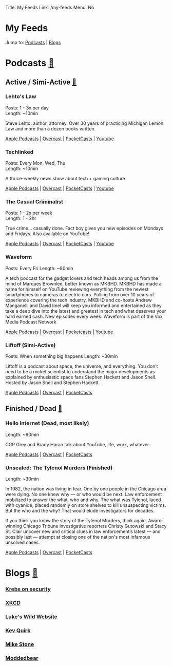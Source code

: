Title: My Feeds
Link: /my-feeds
Menu: No

# My Feeds

Jump to: [Podcasts](#podcasts) | [Blogs](#blogs)
<div id="podcasts" />
	
# Podcasts [🔗](/my-feeds#podcasts)
<div id="active" />
	
## Active / Simi-Active [🔗](/my-feeds#active)

### Lehto's Law

Posts: 1 - 3x per day <br>
Length: ~10min

Steve Lehto: author, attorney.  Over 30 years of practicing Michigan Lemon Law and more than a dozen books written.

[Apple Podcasts](https://podcasts.apple.com/us/podcast/lehtos-law/id937280934) | [Overcast](https://overcast.fm/itunes937280934/lehtos-law) | [PocketCasts](https://pca.st/ER7G) | [Youtube](https://www.youtube.com/@stevelehto)

### Techlinked

Posts: Every Mon, Wed, Thu <br>
Length: ~10min

A thrice-weekly news show about tech + gaming culture

[Apple Podcasts](https://podcasts.apple.com/us/podcast/techlinked/id1559402520) | [Overcast](https://overcast.fm/itunes1559402520/techlinked) | [PocketCasts](https://pca.st/bape8uaa) | [Youtube](https://www.youtube.com/@techlinked)

### The Casual Criminalist

Posts: 1 - 2x per week <br>
Length: 1 - 2hr

True crime... casually done. Fact boy gives you new episodes on Mondays and Fridays. Also available on YouTube!

[Apple Podcasts](https://podcasts.apple.com/us/podcast/the-casual-criminalist/id1545318164) | [Overcast](https://overcast.fm/itunes1545318164/the-casual-criminalist) | [PocketCasts](https://pca.st/tipuxr73) | [Youtube](https://www.youtube.com/@TheCasualCriminalist)

### Waveform

Posts: Every Fri
Length: ~80min

A tech podcast for the gadget lovers and tech heads among us from the mind of Marques Brownlee, better known as MKBHD. MKBHD has made a name for himself on YouTube reviewing everything from the newest smartphones to cameras to electric cars. Pulling from over 10 years of experience covering the tech industry, MKBHD and co-hosts Andrew Manganelli and David Imel will keep you informed and entertained as they take a deep dive into the latest and greatest in tech and what deserves your hard earned cash. New episodes every week. Waveform is part of the Vox Media Podcast Network

[Apple Podcasts](https://podcasts.apple.com/us/podcast/waveform-the-mkbhd-podcast/id1474429475) | [Overcast](https://overcast.fm/itunes1474429475/waveform-the-mkbhd-podcast) | [Pocketcasts](https://pca.st/MKBHD) | [Youtube](https://www.youtube.com/@Waveform/featured)

### Liftoff (Simi-Active)

Posts: When something big happens
Length: ~30min

Liftoff is a podcast about space, the universe, and everything. You don’t need to be a rocket scientist to understand the major developments as explained by enthusiastic space fans Stephen Hackett and Jason Snell. Hosted by Jason Snell and Stephen Hackett.

[Apple Podcasts](https://podcasts.apple.com/us/podcast/liftoff/id1031275911) | [Overcast](https://overcast.fm/itunes1559402520/techlinked) | [PocketCasts](https://pca.st/liftoff)
<div id="dead" />

## Finished / Dead [🔗](/my-feeds#dead)

### Hello Internet (Dead, most likely)

Length: ~90min

CGP Grey and Brady Haran talk about YouTube, life, work, whatever.

[Apple Podcasts](https://podcasts.apple.com/us/podcast/hello-internet/id811377230) | [Overcast](https://overcast.fm/itunes811377230/hello-internet) | [PocketCasts](https://pca.st/hellointernet)

### Unsealed: The Tylenol Murders (Finished)

Length: ~30min

In 1982, the nation was living in fear. One by one people in the Chicago area were dying. No one knew why — or who would be next. Law enforcement mobilized to answer the what, who and why. The what was Tylenol, laced with cyanide, placed randomly on store shelves to kill unsuspecting victims. But the who and the why? That would elude investigators for decades.

If you think you know the story of the Tylenol Murders, think again. Award-winning Chicago Tribune investigative reporters Christy Gutowski and Stacy St. Clair uncover new and critical clues in law enforcement’s latest — and possibly last — attempt at closing one of the nation's most infamous unsolved cases.

[Apple Podcasts](https://podcasts.apple.com/us/podcast/unsealed-the-tylenol-murders/id1644733486) | [Overcast](https://overcast.fm/itunes1644733486/unsealed-the-tylenol-murders) | [PocketCasts](https://pca.st/4s2o9rzg)
<div id="blogs" />

# Blogs [🔗](/my-feeds#blogs)

### [Krebs on security](https://krebsonsecurity.com/)

### [XKCD](xkcd.com)

### [Luke's Wild Website](https://www.lkhrs.com)

### [Kev Quirk](https://kevquirk.com)

### [Mike Stone](https://mikestone.me)

### [Moddedbear](https://moddedbear.com)